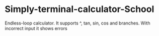 # Simply-terminal-calculator-School
Endless-loop calculator. It supports ^, tan, sin, cos and branches. With incorrect input it shows errors
